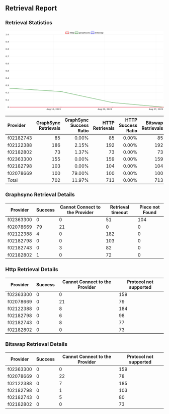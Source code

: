 ## Retrieval Report
### Retrieval Statistics
<img src="https://raw.githubusercontent.com/data-preservation-programs/filplus-checker-assets/main/filecoin-project/filecoin-plus-large-datasets/issues/1198/1693195434842.png"/>

| Provider  | GraphSync Retrievals | GraphSync Success Ratio | HTTP Retrievals | HTTP Success Ratio | Bitswap Retrievals | Bitswap Success Ratio |
| :-------- | -------------------: | ----------------------: | --------------: | -----------------: | -----------------: | --------------------: |
| f02182743 |                   85 |                   0.00% |              85 |              0.00% |                 85 |                 0.00% |
| f02122388 |                  186 |                   2.15% |             192 |              0.00% |                192 |                 0.00% |
| f02182802 |                   73 |                   1.37% |              73 |              0.00% |                 73 |                 0.00% |
| f02363300 |                  155 |                   0.00% |             159 |              0.00% |                159 |                 0.00% |
| f02182798 |                  103 |                   0.00% |             104 |              0.00% |                104 |                 0.00% |
| f02078669 |                  100 |                  79.00% |             100 |              0.00% |                100 |                 0.00% |
| Total     |                  702 |                  11.97% |             713 |              0.00% |                713 |                 0.00% |

### Graphsync Retrieval Details
| Provider  | Success | Cannot Connect to the Provider | Retrieval timeout | Piece not Found |
| --------- | ------- | ------------------------------ | ----------------- | --------------- |
| f02363300 | 0       | 0                              | 51                | 104             |
| f02078669 | 79      | 21                             | 0                 | 0               |
| f02122388 | 4       | 0                              | 182               | 0               |
| f02182798 | 0       | 0                              | 103               | 0               |
| f02182743 | 0       | 3                              | 82                | 0               |
| f02182802 | 1       | 0                              | 72                | 0               |

### Http Retrieval Details
| Provider  | Success | Cannot Connect to the Provider | Protocol not supported |
| --------- | ------- | ------------------------------ | ---------------------- |
| f02363300 | 0       | 0                              | 159                    |
| f02078669 | 0       | 21                             | 79                     |
| f02122388 | 0       | 8                              | 184                    |
| f02182798 | 0       | 6                              | 98                     |
| f02182743 | 0       | 8                              | 77                     |
| f02182802 | 0       | 0                              | 73                     |

### Bitswap Retrieval Details
| Provider  | Success | Cannot Connect to the Provider | Protocol not supported |
| --------- | ------- | ------------------------------ | ---------------------- |
| f02363300 | 0       | 0                              | 159                    |
| f02078669 | 0       | 22                             | 78                     |
| f02122388 | 0       | 7                              | 185                    |
| f02182798 | 0       | 1                              | 103                    |
| f02182743 | 0       | 5                              | 80                     |
| f02182802 | 0       | 0                              | 73                     |
